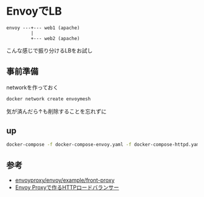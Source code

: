 # EnvoyでLB

```
envoy ---+--- web1 (apache)
         |
         +--- web2 (apache)
```

こんな感じで振り分けるLBをお試し

## 事前準備

networkを作っておく

```sh
docker network create envoymesh
```

気が済んだら↑も削除することを忘れずに

## up

```sh
docker-compose -f docker-compose-envoy.yaml -f docker-compose-httpd.yaml up -d
```

## 参考

- [envoyproxy/envoy/example/front-proxy](https://github.com/envoyproxy/envoy/tree/master/examples/front-proxy)
- [Envoy Proxyで作るHTTPロードバランサー](https://i-beam.org/2019/02/03/envoy-static-load-balancer/)
